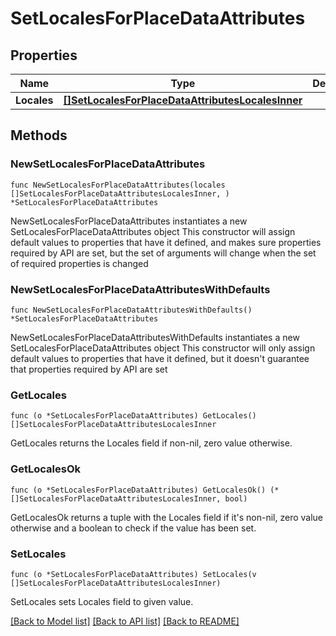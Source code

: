 # SetLocalesForPlaceDataAttributes

## Properties

Name | Type | Description | Notes
------------ | ------------- | ------------- | -------------
**Locales** | [**[]SetLocalesForPlaceDataAttributesLocalesInner**](SetLocalesForPlaceDataAttributesLocalesInner.md) |  | 

## Methods

### NewSetLocalesForPlaceDataAttributes

`func NewSetLocalesForPlaceDataAttributes(locales []SetLocalesForPlaceDataAttributesLocalesInner, ) *SetLocalesForPlaceDataAttributes`

NewSetLocalesForPlaceDataAttributes instantiates a new SetLocalesForPlaceDataAttributes object
This constructor will assign default values to properties that have it defined,
and makes sure properties required by API are set, but the set of arguments
will change when the set of required properties is changed

### NewSetLocalesForPlaceDataAttributesWithDefaults

`func NewSetLocalesForPlaceDataAttributesWithDefaults() *SetLocalesForPlaceDataAttributes`

NewSetLocalesForPlaceDataAttributesWithDefaults instantiates a new SetLocalesForPlaceDataAttributes object
This constructor will only assign default values to properties that have it defined,
but it doesn't guarantee that properties required by API are set

### GetLocales

`func (o *SetLocalesForPlaceDataAttributes) GetLocales() []SetLocalesForPlaceDataAttributesLocalesInner`

GetLocales returns the Locales field if non-nil, zero value otherwise.

### GetLocalesOk

`func (o *SetLocalesForPlaceDataAttributes) GetLocalesOk() (*[]SetLocalesForPlaceDataAttributesLocalesInner, bool)`

GetLocalesOk returns a tuple with the Locales field if it's non-nil, zero value otherwise
and a boolean to check if the value has been set.

### SetLocales

`func (o *SetLocalesForPlaceDataAttributes) SetLocales(v []SetLocalesForPlaceDataAttributesLocalesInner)`

SetLocales sets Locales field to given value.



[[Back to Model list]](../README.md#documentation-for-models) [[Back to API list]](../README.md#documentation-for-api-endpoints) [[Back to README]](../README.md)


